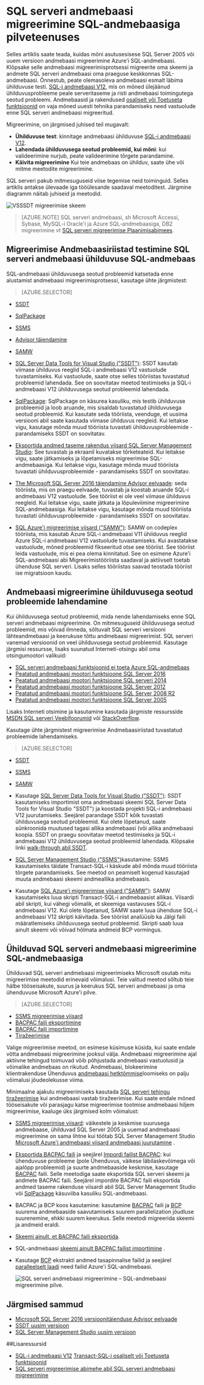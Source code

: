 <properties
   pageTitle="SQL serveri andmebaasi migreerimine SQL-andmebaasiga | Microsoft Azure'i"
   description="Siit saate teada, kuidas on lood asutusesisese SQL serveri andmebaasi migreerimine Azure SQL-andmebaasiga pilveteenuses. Testida enne andmebaasi migreerimine ühilduvus Andmebaasiriistad migreerimise abil."
   keywords="andmebaasi migreerimine, sql serveri andmebaasi migreerimine, migreerimise Andmebaasiriistad, andmebaasi migreerimine, sql-andmebaasi migreerimine"
   services="sql-database"
   documentationCenter=""
   authors="CarlRabeler"
   manager="jhubbard"
   editor=""/>

<tags
   ms.service="sql-database"
   ms.devlang="NA"
   ms.topic="article"
   ms.tgt_pltfrm="NA"
   ms.workload="sqldb-migrate"
   ms.date="08/24/2016"
   ms.author="carlrab"/>

# <a name="sql-server-database-migration-to-sql-database-in-the-cloud"></a>SQL serveri andmebaasi migreerimine SQL-andmebaasiga pilveteenuses

Selles artiklis saate teada, kuidas mõni asutusesisese SQL Server 2005 või uuem versioon andmebaasi migreerimine Azure'i SQL-andmebaasi. Klõpsake selle andmebaasi migreerimisprotsessi migreerite oma skeemi ja andmete SQL serveri andmebaasi oma praeguse keskkonnas SQL-andmebaasi. Õnnestub, peate olemasoleva andmebaasi esmalt läbima ühilduvuse testi. [SQL-i andmebaasi V12](sql-database-v12-whats-new.md), mis on mõned ülejäänud ühilduvusprobleeme peale serveritaseme ja risti andmebaasi toimingutega seotud probleemi. Andmebaasid ja rakendused [osaliselt või Toetuseta funktsioonid](sql-database-transact-sql-information.md) on vaja mõned uuesti tehnika parandamiseks need vastuolude enne SQL serveri andmebaasi migreeritud.

Migreerimine, on järgmised juhised teil mugavalt:

- **Ühilduvuse test**: kinnitage andmebaasi ühilduvuse [SQL-i andmebaasi V12](sql-database-v12-whats-new.md). 
- **Lahendada ühilduvusega seotud probleemid, kui mõni**: kui valideerimine nurjub, peate valideerimine tõrgete parandamine.  
- **Käivita migreerimine** Kui teie andmebaas on ühilduv, saate ühe või mitme meetodite migreerimine. 

SQL serveri pakub mitmesuguseid viise tegemise neid toiminguid. Selles artiklis antakse ülevaade iga tööülesande saadaval meetoditest. Järgmine diagramm näitab juhiseid ja meetodid.

  ![VSSSDT migreerimise skeem](./media/sql-database-cloud-migrate/03VSSSDTDiagram.png)
  
 > [AZURE.NOTE] SQL serveri andmebaasi, sh Microsoft Accessi, Sybase, MySQL-i Oracle'i ja Azure SQL-andmebaasiga, DB2 migreerimine vt [SQL serveri migreerimise Plaanimisabimees](http://blogs.msdn.com/b/ssma/).

## <a name="database-migration-tools-test-sql-server-database-compatibility-with-sql-database"></a>Migreerimise Andmebaasiriistad testimine SQL serveri andmebaasi ühilduvuse SQL-andmebaas

SQL-andmebaasi ühilduvusega seotud probleemid katsetada enne alustamist andmebaasi migreerimisprotsessi, kasutage ühte järgmistest:

> [AZURE.SELECTOR]
- [SSDT](sql-database-cloud-migrate-fix-compatibility-issues-ssdt.md)
- [SqlPackage](sql-database-cloud-migrate-determine-compatibility-sqlpackage.md)
- [SSMS](sql-database-cloud-migrate-determine-compatibility-ssms.md)
- [Advisor täiendamine](http://www.microsoft.com/download/details.aspx?id=48119)
- [SAMW](sql-database-cloud-migrate-fix-compatibility-issues.md)

- [SQL Server Data Tools for Visual Studio ("SSDT")](sql-database-cloud-migrate-fix-compatibility-issues-ssdt.md): SSDT kasutab viimase ühilduvus reeglid SQL-i andmebaasi V12 vastuolude tuvastamiseks. Kui vastuolude, saate otse selles tööriistas tuvastatud probleemid lahendada. See on soovitatav meetod testimiseks ja SQL-i andmebaasi V12 ühilduvusega seotud probleemid lahendada. 
- [SqlPackage](sql-database-cloud-migrate-determine-compatibility-sqlpackage.md): SqlPackage on käsurea kasuliku, mis testib ühilduvuse probleemid ja loob aruande, mis sisaldab tuvastatud ühilduvusega seotud probleemid. Kui kasutate seda tööriista, veenduge, et uusima versiooni abil saate kasutada viimase ühilduvus reegleid. Kui leitakse vigu, kasutage mõnda muud tööriista tuvastati ühilduvusprobleemide - parandamiseks SSDT on soovitatav.  
- [Eksportida andmed taseme rakendus viisard SQL Server Management Studio](sql-database-cloud-migrate-determine-compatibility-ssms.md): See tuvastab ja ekraanil kuvatakse tõrketeateid. Kui leitakse vigu, saate jätkamiseks ja lõpetamiseks migreerimise SQL-andmebaasiga. Kui leitakse vigu, kasutage mõnda muud tööriista tuvastati ühilduvusprobleemide - parandamiseks SSDT on soovitatav.
- [The Microsoft SQL Server 2016 täiendamine Advisor eelvaade](http://www.microsoft.com/download/details.aspx?id=48119): seda tööriista, mis on praegu eelvaade, tuvastab ja koostab aruande SQL-i andmebaasi V12 vastuolude. See tööriist ei ole veel viimase ühilduvus reegleid. Kui leitakse vigu, saate jätkata ja lõpuleviimine migreerimine SQL-andmebaasiga. Kui leitakse vigu, kasutage mõnda muud tööriista tuvastati ühilduvusprobleemide - parandamiseks SSDT on soovitatav. 
- [SQL Azure'i migreerimise viisard ("SAMW")](sql-database-cloud-migrate-fix-compatibility-issues.md): SAMW on codeplex tööriista, mis kasutab Azure SQL-i andmebaasi V11 ühilduvus reeglid Azure SQL-i andmebaasi V12 vastuolude tuvastamiseks. Kui avastatakse vastuolude, mõned probleemid fikseeritud otse see tööriist. See tööriist leida vastuolude, mis ei pea olema kinnitatud. See on esimene Azure'i SQL-andmebaasi abi Migreerimistööriista saadaval ja aktiivselt toetab ühenduse SQL serveri. Lisaks selles tööriistas saavad teostada tööriist ise migratsioon kaudu. 

## <a name="fix-database-migration-compatibility-issues"></a>Andmebaasi migreerimine ühilduvusega seotud probleemide lahendamine

Kui ühilduvusega seotud probleemid, mida nende lahendamiseks enne SQL serveri andmebaasi migreerimine. On mitmesuguseid ühilduvusega seotud probleemid, mis võivad ilmneda, sõltuvalt SQL serveri versiooni lähteandmebaasi ja keerukuse tõttu andmebaasi migreerimist. SQL serveri vanemad versioonid on veel ühilduvusega seotud probleemid. Kasutage järgmisi ressursse, lisaks suunatud Interneti-otsingu abil oma otsingumootori valikuid:

- [SQL serveri andmebaasi funktsioonid ei toeta Azure SQL-andmebaas](sql-database-transact-sql-information.md)
- [Peatatud andmebaasi mootori funktsioone SQL Server 2016](https://msdn.microsoft.com/library/ms144262%28v=sql.130%29)
- [Peatatud andmebaasi mootori funktsioone SQL serveri 2014](https://msdn.microsoft.com/library/ms144262%28v=sql.120%29)
- [Peatatud andmebaasi mootori funktsioone SQL Server 2012](https://msdn.microsoft.com/library/ms144262%28v=sql.110%29)
- [Peatatud andmebaasi mootori funktsioone SQL Server 2008 R2](https://msdn.microsoft.com/library/ms144262%28v=sql.105%29)
- [Peatatud andmebaasi mootori funktsioone SQL Server 2005](https://msdn.microsoft.com/library/ms144262%28v=sql.90%29)

Lisaks Interneti otsimine ja kasutamine kasutada järgmiste ressursside [MSDN SQL serveri Veebifoorumid](https://social.msdn.microsoft.com/Forums/sqlserver/home?category=sqlserver) või [StackOverflow](http://stackoverflow.com/).

Kasutage ühte järgmistest migreerimise Andmebaasiriistad tuvastatud probleemide lahendamiseks.

> [AZURE.SELECTOR]
- [SSDT](sql-database-cloud-migrate-fix-compatibility-issues-ssdt.md)
- [SSMS](sql-database-cloud-migrate-fix-compatibility-issues-ssms.md)
- [SAMW](sql-database-cloud-migrate-fix-compatibility-issues.md)

- Kasutage [SQL Server Data Tools for Visual Studio ("SSDT")](sql-database-cloud-migrate-fix-compatibility-issues-ssdt.md): SSDT kasutamiseks importimist oma andmebaasi skeemi SQL Server Data Tools for Visual Studio "SSDT") ja koostada projekti SQL-i andmebaasi V12 juurutamiseks. Seejärel parandage SSDT kõik tuvastati ühilduvusega seotud probleemid. Kui olete lõpetanud, saate sünkroonida muutused tagasi allika andmebaasi (või allika andmebaasi koopia. SSDT on praegu soovitatav meetod testimiseks ja SQL-i andmebaasi V12 ühilduvusega seotud probleemid lahendada. Klõpsake linki [walk-through abil SSDT](sql-database-cloud-migrate-fix-compatibility-issues-ssdt.md).
- [SQL Server Management Studio ("SSMS")](sql-database-cloud-migrate-fix-compatibility-issues-ssms.md)kasutamine: SSMS kasutamiseks täidate Transact-SQL-i käskude abil mõnda muud tööriista tõrgete parandamiseks. See meetod on peamiselt kogenud kasutajad muuta andmebaasi skeemi andmeallika andmebaasis. 
- Kasutage [SQL Azure'i migreerimise viisard ("SAMW")](sql-database-cloud-migrate-fix-compatibility-issues.md): SAMW kasutamiseks luua skripti Transact-SQL-i andmebaasist allikas. Viisardi abil skripti, kui vähegi võimalik, et skeemiga vastavuses SQL-i andmebaasi V12. Kui olete lõpetanud, SAMW saate luua ühenduse SQL-i andmebaasi V12 skripti käivitada. See tööriist analüüsib ka Jälgi faili määratlemiseks ühilduvusega seotud probleemid. Skripti saab luua ainult skeemi või võivad hõlmata andmeid BCP vormingus.

## <a name="migrate-a-compatible-sql-server-database-to-sql-database"></a>Ühilduvad SQL serveri andmebaasi migreerimine SQL-andmebaasiga

Ühilduvad SQL serveri andmebaasi migreerimiseks Microsoft osutab mitu migreerimise meetodid erinevaid võimalusi. Teie valitud meetod sõltub teie hälbe tööseisakute, suurus ja keerukus SQL serveri andmebaasi ja oma ühenduvuse Microsoft Azure'i pilve.  

> [AZURE.SELECTOR]
- [SSMS migreerimise viisard](sql-database-cloud-migrate-compatible-using-ssms-migration-wizard.md)
- [BACPAC faili eksportimine](sql-database-cloud-migrate-compatible-export-bacpac-ssms.md)
- [BACPAC faili importimine](sql-database-cloud-migrate-compatible-import-bacpac-ssms.md)
- [Tiražeerimise](sql-database-cloud-migrate-compatible-using-transactional-replication.md)

Valige migreerimise meetod, on esimese küsimuse küsida, kui saate endale võtta andmebaasi migreerimine jooksul välja. Andmebaasi migreerimine ajal aktiivne tehingud toimuvad võib põhjustada andmebaasi vastuolusid ja võimalike andmebaas on rikutud. Andmebaasi, blokeerimine klientrakenduse Ühenduvus [andmebaasi hetktõmmise](https://msdn.microsoft.com/library/ms175876.aspx)loomiseks on palju võimalusi jõudeolekusse viima.

Minimaalne ajakulu migreerimiseks kasutada [SQL serveri tehingu tiražeerimise](sql-database-cloud-migrate-compatible-using-transactional-replication.md) kui andmebaasi vastab tiražeerimise. Kui saate endale mõned tööseisakute või parasjagu katse migreerimise tootmise andmebaasi hiljem migreerimise, kaaluge üks järgmised kolm võimalust:

- [SSMS migreerimise viisard](sql-database-cloud-migrate-compatible-using-ssms-migration-wizard.md): väikestele ja keskmise suurusega andmebaase, ühilduvad SQL Server 2005 ja uuemad andmebaasi migreerimine on sama lihtne kui töötab SQL Server Management Studio [Microsoft Azure'i andmebaasi viisard andmebaasi juurutamine](sql-database-cloud-migrate-compatible-using-ssms-migration-wizard.md) .
- [Eksportida BACPAC faili](sql-database-cloud-migrate-compatible-export-bacpac-ssms.md) ja seejärel [Impordi failist BACPAC](sql-database-cloud-migrate-compatible-import-bacpac-ssms.md): kui ühenduvuse probleeme (pole Ühenduvus, väikese läbilaskevõimega või ajalõpp probleemid) ja suurte andmebaaside keskmise, kasutage [BACPAC](https://msdn.microsoft.com/library/ee210546.aspx#Anchor_4) faili. Selle meetodiga saate eksportida SQL serveri skeemi ja andmete BACPAC faili. Seejärel impordite BACPAC faili eksportida andmed taseme rakenduse viisardi abil SQL Server Management Studio või [SqlPackage](https://msdn.microsoft.com/library/hh550080.aspx) käsuviiba kasuliku SQL-andmebaasi.
- BACPAC ja BCP koos kasutamine: kasutamine [BACPAC](https://msdn.microsoft.com/library/ee210546.aspx#Anchor_4) faili ja [BCP](https://msdn.microsoft.com/library/ms162802.aspx) suurema andmebaaside saavutamiseks suurem parallelization jõudluse suurenemine, ehkki suurem keerukus. Selle meetodi migreerida skeemi ja andmeid eraldi.
 - [Skeemi ainult, et BACPAC faili eksportida](sql-database-cloud-migrate-compatible-export-bacpac-ssms.md).
 - SQL-andmebaasi [skeemi ainult BACPAC failist importimine](sql-database-cloud-migrate-compatible-import-bacpac-ssms.md) .
 - Kasutage [BCP](https://msdn.microsoft.com/library/ms162802.aspx) ekstrakti andmed tasapinnalise failid ja seejärel [paralleelselt laadi](https://technet.microsoft.com/library/dd425070.aspx) need failid Azure'i SQL-andmebaasi.

     ![SQL serveri andmebaasi migreerimine – SQL-andmebaasi migreerimine pilve.](./media/sql-database-cloud-migrate/01SSMSDiagram_new.png)

## <a name="next-steps"></a>Järgmised sammud

- [Microsoft SQL Server 2016 versioonitäienduse Advisor eelvaade](http://www.microsoft.com/download/details.aspx?id=48119)
- [SSDT uusim versioon](https://msdn.microsoft.com/library/mt204009.aspx)
- [SQL Server Management Studio uusim versioon](https://msdn.microsoft.com/library/mt238290.aspx)

##<a name="additional-resources"></a>Lisaressursid

- [SQL-i andmebaasi V12](sql-database-v12-whats-new.md)
[Transact-SQL-i osaliselt või Toetuseta funktsioonid](sql-database-transact-sql-information.md)
- [SQL serveri migreerimise abimehe abil SQL serveri andmebaasi migreerimine](http://blogs.msdn.com/b/ssma/)
